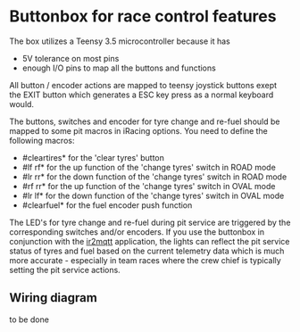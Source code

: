 # Buttonbox for race control features

The box utilizes a Teensy 3.5 microcontroller because it has

* 5V tolerance on most pins
* enough I/O pins to map all the buttons and functions

All button / encoder actions are mapped to teensy joystick buttons exept the 
EXIT button which generates a ESC key press as a normal keyboard would.

The buttons, switches and encoder for tyre change and re-fuel should be mapped
to some pit macros in iRacing options. You need to define the following
macros:

* #cleartires* for the 'clear tyres' button
* #lf rf* for the up function of the 'change tyres' switch in ROAD mode
* #lr rr* for the down function of the 'change tyres' switch in ROAD mode
* #rf rr* for the up function of the 'change tyres' switch in OVAL mode
* #lr lf* for the down function of the 'change tyres' switch in OVAL mode
* #clearfuel* for the fuel encoder push function

The LED's for tyre change and re-fuel during pit service are triggered by the
corresponding switches and/or encoders. If you use the buttonbox in conjunction
with the [ir2mqtt](../ir2mqtt/README.md) application, the lights can reflect the
pit service status of tyres and fuel based on the current telemetry data which is
much more accurate - especially in team races where the crew chief is typically
setting the pit service actions.

## Wiring diagram

to be done

